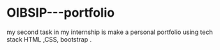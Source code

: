 # OIBSIP---portfolio
my second task in my internship is make a personal portfolio using tech stack HTML ,CSS, bootstrap .
